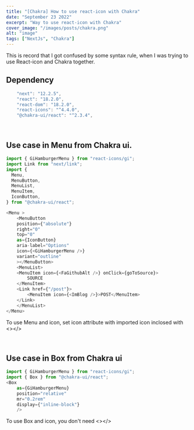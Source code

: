 ```yaml
---
title: "[Chakra] How to use react-icon with Chakra"
date: "September 23 2022"
excerpt: "Way to use react-icon with Chakra"
cover_image: "/images/posts/chakra.png"
alt: "image"
tags: ["NextJs", "Chakra"]
---
```


This is record that I got confused by some syntax rule, when I was trying to use React-icon and Chakra together.
<br>
## Dependency

```javascript
    "next": "12.2.5",
    "react": "18.2.0",
    "react-dom": "18.2.0",
    "react-icons": "^4.4.0",
    "@chakra-ui/react": "^2.3.4",
```
<br>

## Use case in Menu from Chakra ui.

```javascript
import { GiHamburgerMenu } from "react-icons/gi";
import Link from "next/link";
import {
  Menu,
  MenuButton,
  MenuList,
  MenuItem,
  IconButton,
} from "@chakra-ui/react";

<Menu >
    <MenuButton
    position={"absolute"} 
    right="0"
    top="0"
    as={IconButton}
    aria-label="Options"
    icon={<GiHamburgerMenu />}
    variant="outline"
    ></MenuButton>
    <MenuList>
    <MenuItem icon={<FaGithubAlt />} onClick={goToSource}>
        SOURCE
    </MenuItem>
    <Link href={"/post"}>
        <MenuItem icon={<ImBlog />}>POST</MenuItem>
    </Link>
    </MenuList>
</Menu>
```
To use Menu and icon, set icon attribute with imported icon inclosed with <></>

<br>

## Use case in Box from Chakra ui

```javascript
import { GiHamburgerMenu } from "react-icons/gi";
import { Box } from "@chakra-ui/react";
<Box
    as={GiHamburgerMenu}
    position="relative"
    mr="0.2rem"
    display={"inline-block"}
    />
```
To use Box and icon, you  don't need <></>
